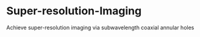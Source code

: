 # Super-resolution-Imaging
Achieve super-resolution imaging via subwavelength coaxial annular holes
